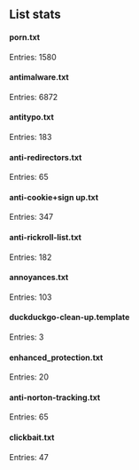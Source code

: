 ## List stats
#### porn.txt
Entries: 1580 <br> 
#### antimalware.txt
Entries: 6872 <br> 
#### antitypo.txt
Entries: 183 <br> 
#### anti-redirectors.txt
Entries: 65 <br> 
#### anti-cookie+sign up.txt
Entries: 347 <br> 
#### anti-rickroll-list.txt
Entries: 182 <br> 
#### annoyances.txt
Entries: 103 <br> 
#### duckduckgo-clean-up.template
Entries: 3 <br> 
#### enhanced_protection.txt
Entries: 20 <br> 
#### anti-norton-tracking.txt
Entries: 65 <br> 
#### clickbait.txt
Entries: 47 <br> 
